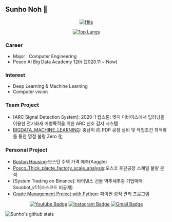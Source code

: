 ﻿## Sunho Noh 👋

  <div align=center>

  [![Hits](https://hits.seeyoufarm.com/api/count/incr/badge.svg?url=https%3A%2F%2Fgithub.com%2Fnsh6547)](https://hits.seeyoufarm.com)
  
  </div>
  
  
  <div align=center>
  
  [![Top Langs](https://github-readme-stats.vercel.app/api/top-langs/?username=nsh6547&layout=compact)](https://github.com/anuraghazra/github-readme-stats)
  
  </div>

### Career
* Major : Computer Engineering
* Posco AI Big Data Academy 12th (2020.11 ~ Now)


### Interest
- Deep Learning & Machine Learning
- Computer vision

### Team Project
- [ARC Signal Detection System]: 2020-1 캡스톤: 엣지 디바이스에서 딥러닝을 이용한 전기화재 예방목적을 위한 ARC 신호 감지 시스템
- [BIGDATA_MACHINE_LEARNING](https://github.com/nsh6547/POSCO_BigdataProject_PDP-ProcessImprovement): 중남미 向 PDP 공정 설비 및 작업조건 최적화를 통한 명점 불량 Zero 化

### Personal Project
- [Boston Housing](https://github.com/nsh6547/POSCO_BigdataProject_PDP-ProcessImprovement):보스턴 주택 가격 예측(Kaggle)
- [Posco_Thick_placte_factory_scale_analysis](https://github.com/nsh6547/Posco_Thick-plate-factory_scale_bad):포스코 후판공장 스케일 불량 분석
- [System Trading on Binance]: 바이낸스 선물 역추세추종 기법매매 Ssunbot_v1.1(소스코드 비공개)
- [Grade Management Project with Python](https://github.com/nsh6547/POSTECH_Grade_Management_Project): 파이썬 성적 관리 프로그램




<div align=center>

[![Youtube Badge](https://img.shields.io/badge/Youtube-ff0000?style=flat-square&logo=youtube&link=https://www.youtube.com/channel/UCSqTyzqkV8qCR8atX8lf9aA)](https://www.youtube.com/channel/UCSqTyzqkV8qCR8atX8lf9aA) 
[![Instagram Badge](https://img.shields.io/badge/-Instagram-dd2a7b?style=flat-square&logo=instagram&logoColor=white&link=https://www.instagram.com/line._.ho/)](https://www.instagram.com/line._.ho/) 
[![Gmail Badge](https://img.shields.io/badge/-Gmail-d14836?style=flat-square&logo=Gmail&logoColor=white&link=mailto:nsh6547@gmail.com)](mailto:nsh6547@gmail.com)
</div>

![Sunho's github stats](https://github-readme-stats.vercel.app/api?username=nsh6547&show_icons=true&hide_border=true)


